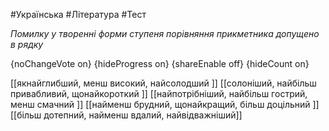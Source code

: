 #Українська #Література #Тест

*Помилку у творенні форми ступеня порівняння прикметника допущено в рядку*

{noChangeVote on}
{hideProgress on}
{shareEnable off}
{hideCount on}

[[якнайглибший, менш високий, найсолодший ]]
[[солоніший, найбільш привабливий, щонайкороткий ]]
[[найпотрібніший, найбільш гострий, менш смачний ]]
[[найменш брудний, щонайкращий, більш доцільний ]]
[[більш дотепний, найменш вдалий, найвідважніший]]
